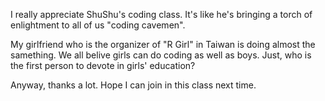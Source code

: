 I really appreciate ShuShu's coding class. It's like he's bringing a torch of enlightment to all of us "coding cavemen".

My girlfriend who is the organizer of "R Girl" in Taiwan is doing almost the samething. We all belive girls can do coding as well as boys. Just, who is the first person to devote in  girls' education? 

Anyway, thanks a lot. Hope I can join in this class next time.